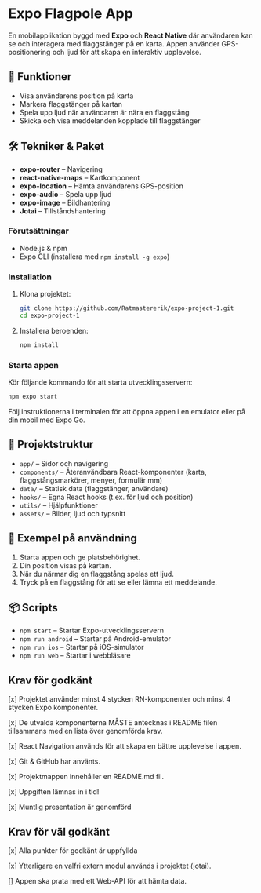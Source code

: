 # Expo Flagpole App

En mobilapplikation byggd med **Expo** och **React Native** där användaren kan se och interagera med flaggstänger på en karta. Appen använder GPS-positionering och ljud för att skapa en interaktiv upplevelse.

## 🚩 Funktioner

- Visa användarens position på karta
- Markera flaggstänger på kartan
- Spela upp ljud när användaren är nära en flaggstång
- Skicka och visa meddelanden kopplade till flaggstänger

## 🛠️ Tekniker & Paket

- **expo-router** – Navigering
- **react-native-maps** – Kartkomponent
- **expo-location** – Hämta användarens GPS-position
- **expo-audio** – Spela upp ljud
- **expo-image** – Bildhantering
- **Jotai** – Tillståndshantering

### Förutsättningar

- Node.js & npm
- Expo CLI (installera med `npm install -g expo`)

### Installation

1. Klona projektet:
   ```bash
   git clone https://github.com/Ratmastererik/expo-project-1.git
   cd expo-project-1
   ```
2. Installera beroenden:
   ```bash
   npm install
   ```

### Starta appen

Kör följande kommando för att starta utvecklingsservern:

```bash
npm expo start
```

Följ instruktionerna i terminalen för att öppna appen i en emulator eller på din mobil med Expo Go.

## 📂 Projektstruktur

- `app/` – Sidor och navigering
- `components/` – Återanvändbara React-komponenter (karta, flaggstångsmarkörer, menyer, formulär mm)
- `data/` – Statisk data (flaggstänger, användare)
- `hooks/` – Egna React hooks (t.ex. för ljud och position)
- `utils/` – Hjälpfunktioner
- `assets/` – Bilder, ljud och typsnitt

## 📝 Exempel på användning

1. Starta appen och ge platsbehörighet.
2. Din position visas på kartan.
3. När du närmar dig en flaggstång spelas ett ljud.
4. Tryck på en flaggstång för att se eller lämna ett meddelande.

## 📦 Scripts

- `npm start` – Startar Expo-utvecklingsservern
- `npm run android` – Startar på Android-emulator
- `npm run ios` – Startar på iOS-simulator
- `npm run web` – Startar i webbläsare

## Krav för godkänt

[x] Projektet använder minst 4 stycken RN-komponenter och minst 4 stycken Expo
komponenter.

[x] De utvalda komponenterna MÅSTE antecknas i README filen tillsammans med en
lista över genomförda krav.

[x] React Navigation används för att skapa en bättre upplevelse i appen.

[x] Git & GitHub har använts.

[x] Projektmappen innehåller en README.md fil.

[x] Uppgiften lämnas in i tid!

[x] Muntlig presentation är genomförd

## Krav för väl godkänt

[x] Alla punkter för godkänt är uppfyllda

[x] Ytterligare en valfri extern modul används i projektet (jotai).

[] Appen ska prata med ett Web-API för att hämta data.

